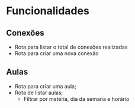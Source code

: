 # Funcionalidades

## Conexões
- Rota para listar o total de conexões realizadas 
- Rota para criar uma nova conexão

## Aulas
- Rota para criar uma aula;
- Rota de listar aulas;
  - Filtrar por matéria, dia da semana e horário
